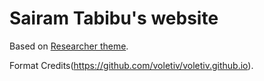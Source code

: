 # Sairam Tabibu's website

Based on [Researcher theme](https://github.com/bk2dcradle/researcher).

Format Credits(https://github.com/voletiv/voletiv.github.io).

<!-- For logos: (includes font-awesome.min.css)
[https://blog.r3bl.me/en/simple-social-media-links-jekyll/]

To add Google Analytics to site:
[https://michaelsoolee.com/google-analytics-jekyll/] -->

